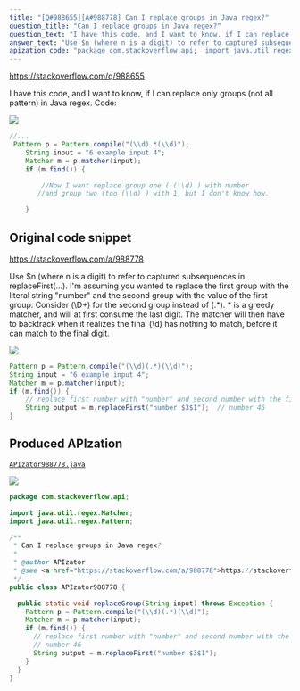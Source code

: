 ```yaml
---
title: "[Q#988655][A#988778] Can I replace groups in Java regex?"
question_title: "Can I replace groups in Java regex?"
question_text: "I have this code, and I want to know, if I can replace only groups (not all pattern) in Java regex. Code:"
answer_text: "Use $n (where n is a digit) to refer to captured subsequences in replaceFirst(...). I'm assuming you wanted to replace the first group with the literal string \"number\" and the second group with the value of the first group. Consider (\\D+) for the second group instead of (.*).  * is a greedy matcher, and will at first consume the last digit. The matcher will then have to backtrack when it realizes the final (\\d) has nothing to match, before it can match to the final digit."
apization_code: "package com.stackoverflow.api;  import java.util.regex.Matcher; import java.util.regex.Pattern;  /**  * Can I replace groups in Java regex?  *  * @author APIzator  * @see <a href=\"https://stackoverflow.com/a/988778\">https://stackoverflow.com/a/988778</a>  */ public class APIzator988778 {    public static void replaceGroup(String input) throws Exception {     Pattern p = Pattern.compile(\"(\\\\d)(.*)(\\\\d)\");     Matcher m = p.matcher(input);     if (m.find()) {       // replace first number with \"number\" and second number with the first       // number 46       String output = m.replaceFirst(\"number $3$1\");     }   } }"
---
```


https://stackoverflow.com/q/988655

I have this code, and I want to know, if I can replace only groups (not all pattern) in Java regex.
Code:


<div class="code-logo"><img src="/stackoverflow.png" /></div>

```java
//...
 Pattern p = Pattern.compile("(\\d).*(\\d)");
    String input = "6 example input 4";
    Matcher m = p.matcher(input);
    if (m.find()) {

        //Now I want replace group one ( (\\d) ) with number 
       //and group two (too (\\d) ) with 1, but I don't know how.

    }
```


## Original code snippet

https://stackoverflow.com/a/988778

Use $n (where n is a digit) to refer to captured subsequences in replaceFirst(...). I&#x27;m assuming you wanted to replace the first group with the literal string &quot;number&quot; and the second group with the value of the first group.
Consider (\D+) for the second group instead of (.*).  * is a greedy matcher, and will at first consume the last digit. The matcher will then have to backtrack when it realizes the final (\d) has nothing to match, before it can match to the final digit.

<div class="code-logo"><img src="/stackoverflow.png" /></div>

```java
Pattern p = Pattern.compile("(\\d)(.*)(\\d)");
String input = "6 example input 4";
Matcher m = p.matcher(input);
if (m.find()) {
    // replace first number with "number" and second number with the first
    String output = m.replaceFirst("number $3$1");  // number 46
}
```

## Produced APIzation

[`APIzator988778.java`](https://github.com/blind-papers/apization-temp-data/raw/main/search/APIzator988778.java)

<div class="code-logo"><img src="/apizator.png" /></div>

```java
package com.stackoverflow.api;

import java.util.regex.Matcher;
import java.util.regex.Pattern;

/**
 * Can I replace groups in Java regex?
 *
 * @author APIzator
 * @see <a href="https://stackoverflow.com/a/988778">https://stackoverflow.com/a/988778</a>
 */
public class APIzator988778 {

  public static void replaceGroup(String input) throws Exception {
    Pattern p = Pattern.compile("(\\d)(.*)(\\d)");
    Matcher m = p.matcher(input);
    if (m.find()) {
      // replace first number with "number" and second number with the first
      // number 46
      String output = m.replaceFirst("number $3$1");
    }
  }
}

```